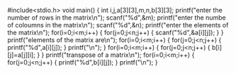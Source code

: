 #include<stdio.h>
void main()
{
  int i,j,a[3][3],m,n,b[3][3];
  printf("enter the number of rows in the matrix\n");
  scanf("%d",&m);
  printf("enter the numbe of coloumns in the matrix\n");
  scanf("%d",&n);
  printf("enter the elements of the matrix\n");
  for(i=0;i<m;i++)
    {
    for(j=0;j<n;j++)
      {
      scanf("%d",&a[i][j]);
      }
    }
  printf("elements of the matrix are\n");
  for(i=0;i<m;i++)
    {
    for(j=0;j<n;j++)
      {
      printf("%d",a[i][j]);
      }
    printf("\n");
    }
  for(i=0;i<m;i++)
    {
    for(j=0;j<n;j++)
      {
      b[i][j]=a[j][i];
      }
    }
  printf("transpose of a matrix\n");
  for(i=0;i<m;i++)
    {
    for(j=0;j<n;j++)
      {
      printf("%d",b[i][j]);
      }
    printf("\n");
    }
